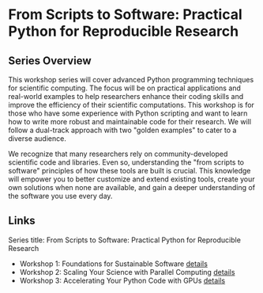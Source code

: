 # From Scripts to Software: Practical Python for Reproducible Research

## Series Overview

This workshop series will cover advanced Python programming techniques for scientific computing. The focus will be on practical applications and real-world examples to help researchers enhance their coding skills and improve the efficiency of their scientific computations. This workshop is for those who have some experience with Python scripting and want to learn how to write more robust and maintainable code for their research. We will follow a dual-track approach with two "golden examples" to cater to a diverse audience.

We recognize that many researchers rely on community-developed scientific code and libraries. Even so, understanding the "from scripts to software" principles of how these tools are built is crucial. This knowledge will empower you to better customize and extend existing tools, create your own solutions when none are available, and gain a deeper understanding of the software you use every day.

## Links

Series title: From Scripts to Software: Practical Python for Reproducible Research

- Workshop 1: Foundations for Sustainable Software [details](workshop1.md) 
- Workshop 2: Scaling Your Science with Parallel Computing [details](workshop2.md)
- Workshop 3: Accelerating Your Python Code with GPUs [details](workshop3.md) 
